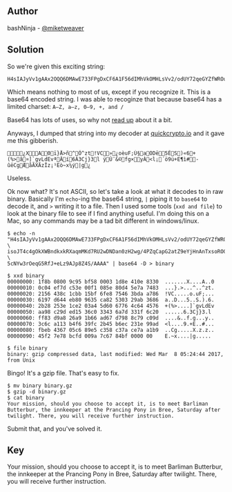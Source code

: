 ## Author
bashNinja - [@miketweaver](https://twitter.com/miketweaver)

## Solution

So we're given this exciting string:

```
H4sIAJyVv1gAAx2OQQ6DMAwE733FPgDxCF6A1F56dIMhVkOMHLsVv2/odUY72qeGYZfWROuAljXKglMDKas2hisoJT4c4gOkXWBndkxkRXaqmMKd7RU2wDNDan0zH2wg/4PZqCapG2atZ9eYjHnAnTxsoRO09jn8K0W27CMema3760NnBcaJ5cNYw3rOeqG5RfJ+eLz9AJp8Z4S/AAAA
```

Which means nothing to most of us, except if you recognize it. This is a base64 encoded string. I was able to recoginze that because base64 has a limited charset: `A–Z, a–z, 0–9, +, and /`

Base64 has lots of uses, so why not [read up](https://www.sans.org/reading-room/whitepapers/detection/base64-pwned-33759) about it a bit.

Anyways, I dumped that string into my decoder at [quickcrypto.io](https://quickcrypto.io) and it gave me this gibberish.
```
¿XA0ï}Å>ñ^Ô^zt!VC»¿oèuF;Ú§aÖDë5ÊS)«6+(%>â¤]`gvLdEvªÂí6À3Cj}3l ÿÙ¨&©f­g×yÀ<l¡´ö9ü+E¶ì#­ûëCgÆåÃXÃzÎz¡¹Eò~x¼ý|g¿
```
Useless. 

Ok now what? It's not ASCII, so let's take a look at what it decodes to in raw binary. Basically I'm `echo`-ing the base64 string, `|` piping it to `base64` to decode it, and `>` writing it to a file. Then I used some tools (`xxd and file`) to look at the binary file to see if I find anything useful. I'm doing this on a Mac, so any commands may be a tad bit different in windows/linux.

```
$ echo -n "H4sIAJyVv1gAAx2OQQ6DMAwE733FPgDxCF6A1F56dIMhVkOMHLsVv2/odUY72qeGYZfWROuAljXKglMDKas2h \
isoJT4c4gOkXWBndkxkRXaqmMKd7RU2wDNDan0zH2wg/4PZqCapG2atZ9eYjHnAnTxsoRO09jn8K0W27CMema3760NnBcaJ \
5cNYw3rOeqG5RfJ+eLz9AJp8Z4S/AAAA" | base64 -D > binary

$ xxd binary
00000000: 1f8b 0800 9c95 bf58 0003 1d8e 410e 8330  .......X....A..0
00000010: 0c04 ef7d c53e 00f1 085e 80d4 5e7a 7483  ...}.>...^..^zt.
00000020: 2156 438c 1cbb 15bf 6fe8 7546 3bda a786  !VC.....o.uF;...
00000030: 6197 d644 eb80 9635 ca82 5303 29ab 3686  a..D...5..S.).6.
00000040: 2b28 253e 1ce2 03a4 5d60 6776 4c64 4576  +(%>....]`gvLdEv
00000050: aa98 c29d ed15 36c0 3343 6a7d 331f 6c20  ......6.3Cj}3.l
00000060: ff83 d9a8 26a9 1b66 ad67 d798 8c79 c09d  ....&..f.g...y..
00000070: 3c6c a113 b4f6 39fc 2b45 b6ec 231e 99ad  <l....9.+E..#...
00000080: fbeb 4367 05c6 89e5 c358 c37a ce7a a1b9  ..Cg.....X.z.z..
00000090: 45f2 7e78 bcfd 009a 7c67 84bf 0000 00    E.~x....|g.....

$ file binary
binary: gzip compressed data, last modified: Wed Mar  8 05:24:44 2017, from Unix
```

Bingo! It's a gzip file. That's easy to fix.

```
$ mv binary binary.gz
$ gzip -d binary.gz
$ cat binary
Your mission, should you choose to accept it, is to meet Barliman Butterbur, the innkeeper at the Prancing Pony in Bree, Saturday after twilight. There, you will receive further instruction.
```

Submit that, and you've solved it.

## Key
Your mission, should you choose to accept it, is to meet Barliman Butterbur, the innkeeper at the Prancing Pony in Bree, Saturday after twilight. There, you will receive further instruction.
